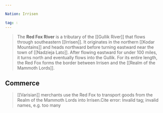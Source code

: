 ```yaml
---

Nation: Irrisen

tag: 💧
---
```


> The **Red Fox River** is a tributary of the [[Gullik River]] that flows through southeastern [[Irrisen]]. It originates in the northern [[Kodar Mountains]] and heads northward before turning eastward near the town of [[Nadzieja Lato]]. After flowing eastward for under 100 miles, it turns north and eventually flows into the Gullik. For its entire length, the Red Fox forms the border between Irrisen and the [[Realm of the Mammoth Lords]].


## Commerce

> [[Varisian]] merchants use the Red Fox to transport goods from the Realm of the Mammoth Lords into Irrisen.Cite error: Invalid <ref> tag; invalid names, e.g. too many








